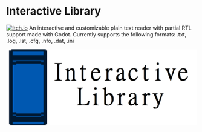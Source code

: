 # Interactive Library
[![Itch.io](https://img.shields.io/badge/Itch-%23FF0B34.svg?style=for-the-bade&logo=Itch.io&logoColor=white)](https://gorburger.itch.io/interactive-library)
An interactive and customizable plain text reader with partial RTL support made with Godot. Currently supports the following formats: .txt, .log, .lst, .cfg, .nfo, .dat, .ini

![splash-screen](./textures/splash-screen.png)
